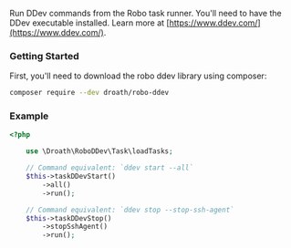 Run DDev commands from the Robo task runner. You'll need to have the DDev executable installed. Learn more at [https://www.ddev.com/](https://www.ddev.com/).

### Getting Started

First, you'll need to download the robo ddev library using composer:

```bash
composer require --dev droath/robo-ddev
```

### Example

```php
<?php

    use \Droath\RoboDDev\Task\loadTasks;

    // Command equivalent: `ddev start --all`
    $this->taskDDevStart()
        ->all()
        ->run();

    // Command equivalent: `ddev stop --stop-ssh-agent`
    $this->taskDDevStop()
        ->stopSshAgent()
        ->run();
```
